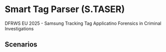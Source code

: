 # Smart Tag Parser (S.TASER)

DFRWS EU 2025 - Samsung Tracking Tag Applicatino Forensics in Criminal Investigations

## Scenarios


